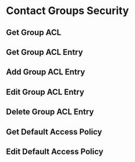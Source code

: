 # Contact Groups Security

## Get Group ACL 
## Get Group ACL Entry
## Add Group ACL Entry
## Edit Group ACL Entry
## Delete Group ACL Entry
## Get Default Access Policy
## Edit Default Access Policy
